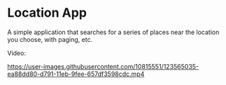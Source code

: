 # Location App

A simple application that searches for a series of places near the location you choose, with paging, etc.

Video:

https://user-images.githubusercontent.com/10815551/123565035-ea88dd80-d791-11eb-9fee-657df3598cdc.mp4

